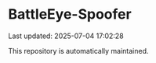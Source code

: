 # BattleEye-Spoofer

Last updated: 2025-07-04 17:02:28

This repository is automatically maintained.
